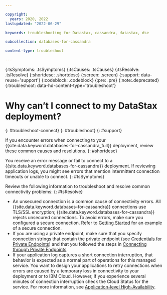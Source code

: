 ```yaml
---

copyright:
  years: 2020, 2022
lastupdated: "2022-06-29"

keywords: troubleshooting for Datastax, cassandra, datastax, dse

subcollection: databases-for-cassandra

content-type: troubleshoot

---
```


{:tsSymptoms: .tsSymptoms}
{:tsCauses: .tsCauses}
{:tsResolve: .tsResolve}
{:shortdesc: .shortdesc}
{:screen: .screen}
{:support: data-reuse='support'}
{:codeblock: .codeblock}
{:pre: .pre}
{:note:.deprecated}
{:troubleshoot: data-hd-content-type='troubleshoot'}


# Why can’t I connect to my DataStax deployment?
{: #troubleshoot-connect}
{: #troubleshoot}
{: #support}

If you encounter errors when connecting to your {{site.data.keyword.databases-for-cassandra_full}} deployment, review these common causes and resolutions.
{: #shortdesc}

You receive an error message or fail to connect to a {{site.data.keyword.databases-for-cassandra}} deployment.  If reviewing application logs, you might see errors that mention intermittent connection timeouts or unable to connect.
{: #tsSymptoms}

Review the following information to troubleshoot and resolve common connectivity problems:
{: #tsResolve}

* An unsecured connection is a common cause of connectivity errors.  All {{site.data.keyword.databases-for-cassandra}} connections use TLS/SSL encryption; {{site.data.keyword.databases-for-cassandra}} rejects unsecured connections.  To avoid errors, make sure you configured a secure connection.  Refer to [Getting Started](/docs/databases-for-cassandra?topic=databases-for-cassandra-getting-started) for an example of a secure connection.
* If you are using a private endpoint, make sure that you specify connection strings that contain the private endpoint (see [Credentials for Private Endpoints](/docs/databases-for-cassandra?topic=cloud-databases-service-endpoints#credentials-for-private-endpoints)) and that you followed the steps in [Connecting through Private Endpoints](/docs/databases-for-cassandra?topic=cloud-databases-service-endpoints#private-endpoint-connections).
* If your application log captures a short connection interruption, that behavior is expected as a normal part of operations for this managed service. You want to design your applications to retry connections when errors are caused by a temporary loss in connectivity to your deployment or to IBM Cloud. However, if you experience several minutes of connection interruption check the Cloud Status for the service. For more information, see [Application-level High-Availability](/docs/databases-for-cassandra?topic=databases-for-cassandra-high-availability#application-level-high-availability).

